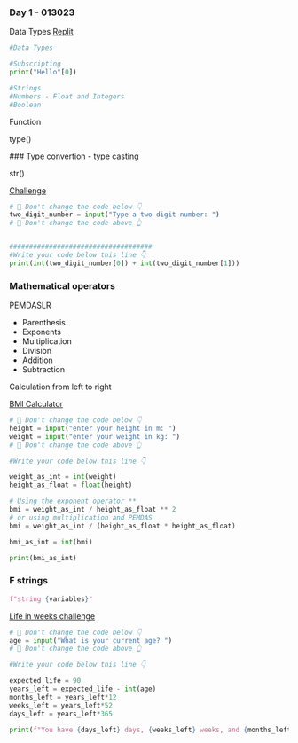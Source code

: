 ### Day 1 - 013023

Data Types [Replit](https://replit.com/@sofiamejiamuro/day-2-start#main.py)


```py
#Data Types

#Subscripting
print("Hello"[0])

#Strings
#Numbers - Float and Integers
#Boolean
```

Function 

type()

### Type convertion - type casting

str() 

[Challenge](https://app.codingrooms.com/w/KoiNGHzVuxYb)

```py
# 🚨 Don't change the code below 👇
two_digit_number = input("Type a two digit number: ")
# 🚨 Don't change the code above 👆


####################################
#Write your code below this line 👇
print(int(two_digit_number[0]) + int(two_digit_number[1]))
```

### Mathematical operators

PEMDASLR

- Parenthesis
- Exponents
- Multiplication
- Division
- Addition 
- Subtraction

Calculation from left to right

[BMI Calculator](https://app.codingrooms.com/w/CIuBDpxpwc7Z)

```py
# 🚨 Don't change the code below 👇
height = input("enter your height in m: ")
weight = input("enter your weight in kg: ")
# 🚨 Don't change the code above 👆

#Write your code below this line 👇

weight_as_int = int(weight)
height_as_float = float(height)

# Using the exponent operator **
bmi = weight_as_int / height_as_float ** 2
# or using multiplication and PEMDAS
bmi = weight_as_int / (height_as_float * height_as_float)

bmi_as_int = int(bmi)

print(bmi_as_int)
```

### F strings

```py
f"string {variables}"
```

[Life in weeks challenge](https://app.codingrooms.com/w/Rz4NMmx0SVHp)

```py
# 🚨 Don't change the code below 👇
age = input("What is your current age? ")
# 🚨 Don't change the code above 👆

#Write your code below this line 👇

expected_life = 90
years_left = expected_life - int(age)
months_left = years_left*12
weeks_left = years_left*52
days_left = years_left*365

print(f"You have {days_left} days, {weeks_left} weeks, and {months_left} months left.")
```

